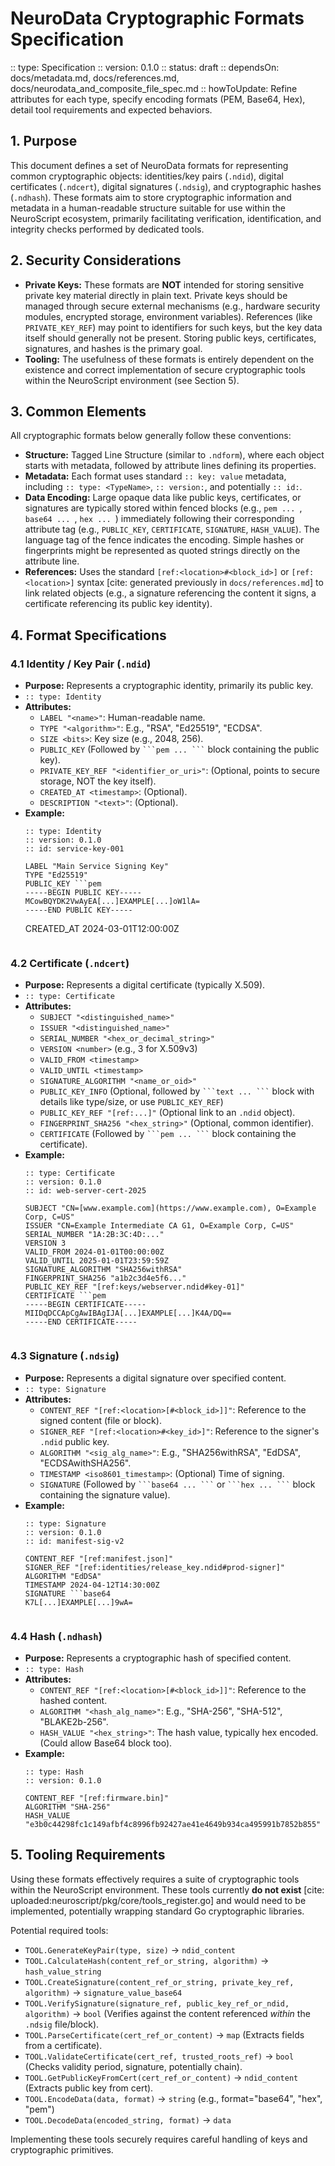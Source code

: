 # NeuroData Cryptographic Formats Specification

:: type: Specification
:: version: 0.1.0
:: status: draft
:: dependsOn: docs/metadata.md, docs/references.md, docs/neurodata_and_composite_file_spec.md
:: howToUpdate: Refine attributes for each type, specify encoding formats (PEM, Base64, Hex), detail tool requirements and expected behaviors.

## 1. Purpose

This document defines a set of NeuroData formats for representing common cryptographic objects: identities/key pairs (`.ndid`), digital certificates (`.ndcert`), digital signatures (`.ndsig`), and cryptographic hashes (`.ndhash`). These formats aim to store cryptographic information and metadata in a human-readable structure suitable for use within the NeuroScript ecosystem, primarily facilitating verification, identification, and integrity checks performed by dedicated tools.

## 2. Security Considerations

* **Private Keys:** These formats are **NOT** intended for storing sensitive private key material directly in plain text. Private keys should be managed through secure external mechanisms (e.g., hardware security modules, encrypted storage, environment variables). References (like `PRIVATE_KEY_REF`) may point to identifiers for such keys, but the key data itself should generally not be present. Storing public keys, certificates, signatures, and hashes is the primary goal.
* **Tooling:** The usefulness of these formats is entirely dependent on the existence and correct implementation of secure cryptographic tools within the NeuroScript environment (see Section 5).

## 3. Common Elements

All cryptographic formats below generally follow these conventions:
* **Structure:** Tagged Line Structure (similar to `.ndform`), where each object starts with metadata, followed by attribute lines defining its properties.
* **Metadata:** Each format uses standard `:: key: value` metadata, including `:: type: <TypeName>`, `:: version:`, and potentially `:: id:`.
* **Data Encoding:** Large opaque data like public keys, certificates, or signatures are typically stored within fenced blocks (e.g., ```pem ... ```, ```base64 ... ```, ```hex ... ```) immediately following their corresponding attribute tag (e.g., `PUBLIC_KEY`, `CERTIFICATE`, `SIGNATURE`, `HASH_VALUE`). The language tag of the fence indicates the encoding. Simple hashes or fingerprints might be represented as quoted strings directly on the attribute line.
* **References:** Uses the standard `[ref:<location>#<block_id>]` or `[ref:<location>]` syntax [cite: generated previously in `docs/references.md`] to link related objects (e.g., a signature referencing the content it signs, a certificate referencing its public key identity).

## 4. Format Specifications

### 4.1 Identity / Key Pair (`.ndid`)

* **Purpose:** Represents a cryptographic identity, primarily its public key.
* `:: type: Identity`
* **Attributes:**
    * `LABEL "<name>"`: Human-readable name.
    * `TYPE "<algorithm>"`: E.g., "RSA", "Ed25519", "ECDSA".
    * `SIZE <bits>`: Key size (e.g., 2048, 256).
    * `PUBLIC_KEY` (Followed by ` ```pem ... ``` ` block containing the public key).
    * `PRIVATE_KEY_REF "<identifier_or_uri>"`: (Optional, points to secure storage, NOT the key itself).
    * `CREATED_AT <timestamp>`: (Optional).
    * `DESCRIPTION "<text>"`: (Optional).
* **Example:**
    ```ndid
    :: type: Identity
    :: version: 0.1.0
    :: id: service-key-001

    LABEL "Main Service Signing Key"
    TYPE "Ed25519"
    PUBLIC_KEY ```pem
    -----BEGIN PUBLIC KEY-----
    MCowBQYDK2VwAyEA[...]EXAMPLE[...]oW1lA=
    -----END PUBLIC KEY-----
    ```
    CREATED_AT 2024-03-01T12:00:00Z
    ```

### 4.2 Certificate (`.ndcert`)

* **Purpose:** Represents a digital certificate (typically X.509).
* `:: type: Certificate`
* **Attributes:**
    * `SUBJECT "<distinguished_name>"`
    * `ISSUER "<distinguished_name>"`
    * `SERIAL_NUMBER "<hex_or_decimal_string>"`
    * `VERSION <number>` (e.g., 3 for X.509v3)
    * `VALID_FROM <timestamp>`
    * `VALID_UNTIL <timestamp>`
    * `SIGNATURE_ALGORITHM "<name_or_oid>"`
    * `PUBLIC_KEY_INFO` (Optional, followed by ` ```text ... ``` ` block with details like type/size, or use `PUBLIC_KEY_REF`)
    * `PUBLIC_KEY_REF "[ref:...]"` (Optional link to an `.ndid` object).
    * `FINGERPRINT_SHA256 "<hex_string>"` (Optional, common identifier).
    * `CERTIFICATE` (Followed by ` ```pem ... ``` ` block containing the certificate).
* **Example:**
    ```ndcert
    :: type: Certificate
    :: version: 0.1.0
    :: id: web-server-cert-2025

    SUBJECT "CN=[www.example.com](https://www.example.com), O=Example Corp, C=US"
    ISSUER "CN=Example Intermediate CA G1, O=Example Corp, C=US"
    SERIAL_NUMBER "1A:2B:3C:4D:..."
    VERSION 3
    VALID_FROM 2024-01-01T00:00:00Z
    VALID_UNTIL 2025-01-01T23:59:59Z
    SIGNATURE_ALGORITHM "SHA256withRSA"
    FINGERPRINT_SHA256 "a1b2c3d4e5f6..."
    PUBLIC_KEY_REF "[ref:keys/webserver.ndid#key-01]"
    CERTIFICATE ```pem
    -----BEGIN CERTIFICATE-----
    MIIDqDCCApCgAwIBAgIJA[...]EXAMPLE[...]K4A/DQ==
    -----END CERTIFICATE-----
    ```
    ```

### 4.3 Signature (`.ndsig`)

* **Purpose:** Represents a digital signature over specified content.
* `:: type: Signature`
* **Attributes:**
    * `CONTENT_REF "[ref:<location>[#<block_id>]]"`: Reference to the signed content (file or block).
    * `SIGNER_REF "[ref:<location>#<key_id>]"`: Reference to the signer's `.ndid` public key.
    * `ALGORITHM "<sig_alg_name>"`: E.g., "SHA256withRSA", "EdDSA", "ECDSAwithSHA256".
    * `TIMESTAMP <iso8601_timestamp>`: (Optional) Time of signing.
    * `SIGNATURE` (Followed by ` ```base64 ... ``` ` or ` ```hex ... ``` ` block containing the signature value).
* **Example:**
    ```ndsig
    :: type: Signature
    :: version: 0.1.0
    :: id: manifest-sig-v2

    CONTENT_REF "[ref:manifest.json]"
    SIGNER_REF "[ref:identities/release_key.ndid#prod-signer]"
    ALGORITHM "EdDSA"
    TIMESTAMP 2024-04-12T14:30:00Z
    SIGNATURE ```base64
    K7L[...]EXAMPLE[...]9wA=
    ```
    ```

### 4.4 Hash (`.ndhash`)

* **Purpose:** Represents a cryptographic hash of specified content.
* `:: type: Hash`
* **Attributes:**
    * `CONTENT_REF "[ref:<location>[#<block_id>]]"`: Reference to the hashed content.
    * `ALGORITHM "<hash_alg_name>"`: E.g., "SHA-256", "SHA-512", "BLAKE2b-256".
    * `HASH_VALUE "<hex_string>"`: The hash value, typically hex encoded. (Could allow Base64 block too).
* **Example:**
    ```ndhash
    :: type: Hash
    :: version: 0.1.0

    CONTENT_REF "[ref:firmware.bin]"
    ALGORITHM "SHA-256"
    HASH_VALUE "e3b0c44298fc1c149afbf4c8996fb92427ae41e4649b934ca495991b7852b855"
    ```

## 5. Tooling Requirements

Using these formats effectively requires a suite of cryptographic tools within the NeuroScript environment. These tools currently **do not exist** [cite: uploaded:neuroscript/pkg/core/tools_register.go] and would need to be implemented, potentially wrapping standard Go cryptographic libraries.

Potential required tools:
* `TOOL.GenerateKeyPair(type, size)` -> `ndid_content`
* `TOOL.CalculateHash(content_ref_or_string, algorithm)` -> `hash_value_string`
* `TOOL.CreateSignature(content_ref_or_string, private_key_ref, algorithm)` -> `signature_value_base64`
* `TOOL.VerifySignature(signature_ref, public_key_ref_or_ndid, algorithm)` -> `bool` (Verifies against the content referenced *within* the `.ndsig` file/block).
* `TOOL.ParseCertificate(cert_ref_or_content)` -> `map` (Extracts fields from a certificate).
* `TOOL.ValidateCertificate(cert_ref, trusted_roots_ref)` -> `bool` (Checks validity period, signature, potentially chain).
* `TOOL.GetPublicKeyFromCert(cert_ref_or_content)` -> `ndid_content` (Extracts public key from cert).
* `TOOL.EncodeData(data, format)` -> `string` (e.g., format="base64", "hex", "pem")
* `TOOL.DecodeData(encoded_string, format)` -> `data`

Implementing these tools securely requires careful handling of keys and cryptographic primitives.
